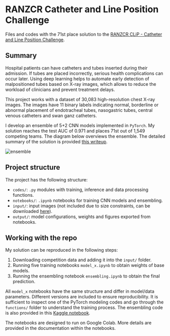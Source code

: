 # RANZCR Catheter and Line Position Challenge

Files and codes with the 71st place solution to the [RANZCR CLiP - Catheter and Line Position Challenge](https://www.kaggle.com/c/ranzcr-clip-catheter-line-classification).


## Summary

Hospital patients can have catheters and tubes inserted during their admission. If tubes are placed incorrectly, serious health complications can occur later. Using deep learning helps to automate early detection of malpositioned tubes based on X-ray images, which allows to reduce the workload of clinicians and prevent treatment delays.

This project works with a dataset of 30,083 high-resolution chest X-ray images. The images have 11 binary labels indicating normal, borderline or abnormal placement of endotracheal tubes, nasogastric tubes, central venous catheters and swan ganz catheters.

I develop an ensemble of 5+2 CNN models implemented in `PyTorch`. My solution reaches the test AUC of 0.971 and places 71st out of 1,549 competing teams. The diagram below overviews the ensemble. The detailed summary of the solution is provided [this writeup](https://www.kaggle.com/c/ranzcr-clip-catheter-line-classification/discussion/226664).

![ensemble](https://i.postimg.cc/c4cPcXng/ranzcr.png)


## Project structure

The project has the following structure:
- `codes/`: `.py` modules with training, inference and data processing functions.
- `notebooks/`: `.ipynb` notebooks for training CNN models and ensembling.
- `input/`: input images (not included due to size constraints, can be downloaded [here](https://www.kaggle.com/c/ranzcr-clip-catheter-line-classification)).
- `output/`: model configurations, weights and figures exported from notebooks.


## Working with the repo

My solution can be reproduced in the following steps:
1. Downloading competition data and adding it into the `input/` folder.
2. Running five training notebooks `model_x.ipynb` to obtain weights of base models.
3. Running the ensembling notebook `ensembling.ipynb` to obtain the final prediction.

All `model_x` notebooks have the same structure and differ in model/data parameters. Different versions are included to ensure reproducibility. It is sufficient to inspect one of the PyTorch modeling codes and go through the `functions/` folder to understand the training process. The ensembling code is also provided in this [Kaggle notebook](https://www.kaggle.com/kozodoi/71st-place-ensembling-pipeline/output).

The notebooks are designed to run on Google Colab. More details are provided in the documentation within the notebooks.
